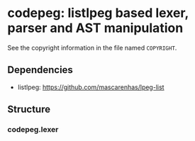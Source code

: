 codepeg: listlpeg based lexer, parser and AST manipulation
======================================================================
See the copyright information in the file named `COPYRIGHT`.


Dependencies
-----------

* listlpeg: https://github.com/mascarenhas/lpeg-list


Structure
--------

### codepeg.lexer
